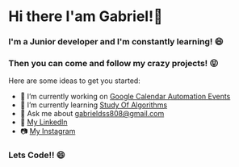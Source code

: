 # Hi there I'am Gabriel!👋

### I'm a Junior developer and I'm constantly learning! 😄
### Then you can come and follow my crazy projects! :stuck_out_tongue_closed_eyes:

Here are some ideas to get you started:

- 🔭 I’m currently working on [Google Calendar Automation Events](https://github.com/gabrieldss808/GoogleCalendarAutomationEvents)
- 🌱 I’m currently learning [Study Of Algorithms](https://github.com/gabrieldss808/StudyOfAlgorithms)
- 💬 Ask me about gabrieldss808@gmail.com
- :link: [My Linkedln](https://www.linkedin.com/in/gabriel-da-silva-souza-020022140/)
- :camera: [My Instagram](https://www.instagram.com/gabrieldasilva42/?hl=pt-br)

### Lets Code!! 😄
